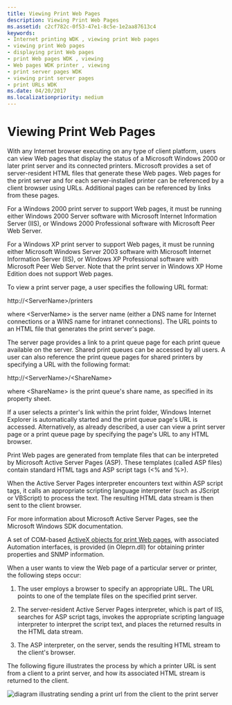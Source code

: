 ```yaml
---
title: Viewing Print Web Pages
description: Viewing Print Web Pages
ms.assetid: c2cf782c-0f53-47e1-8c5e-1e2aa87613c4
keywords:
- Internet printing WDK , viewing print Web pages
- viewing print Web pages
- displaying print Web pages
- print Web pages WDK , viewing
- Web pages WDK printer , viewing
- print server pages WDK
- viewing print server pages
- print URLs WDK
ms.date: 04/20/2017
ms.localizationpriority: medium
---
```


# Viewing Print Web Pages





With any Internet browser executing on any type of client platform, users can view Web pages that display the status of a Microsoft Windows 2000 or later print server and its connected printers. Microsoft provides a set of server-resident HTML files that generate these Web pages. Web pages for the print server and for each server-installed printer can be referenced by a client browser using URLs. Additional pages can be referenced by links from these pages.

For a Windows 2000 print server to support Web pages, it must be running either Windows 2000 Server software with Microsoft Internet Information Server (IIS), or Windows 2000 Professional software with Microsoft Peer Web Server.

For a Windows XP print server to support Web pages, it must be running either Microsoft Windows Server 2003 software with Microsoft Internet Information Server (IIS), or Windows XP Professional software with Microsoft Peer Web Server. Note that the print server in Windows XP Home Edition does not support Web pages.

To view a print server page, a user specifies the following URL format:

http://&lt;ServerName&gt;/printers

where &lt;ServerName&gt; is the server name (either a DNS name for Internet connections or a WINS name for intranet connections). The URL points to an HTML file that generates the print server's page.

The server page provides a link to a print queue page for each print queue available on the server. Shared print queues can be accessed by all users. A user can also reference the print queue pages for shared printers by specifying a URL with the following format:

http://&lt;ServerName&gt;/&lt;ShareName&gt;

where &lt;ShareName&gt; is the print queue's share name, as specified in its property sheet.

If a user selects a printer's link within the print folder, Windows Internet Explorer is automatically started and the print queue page's URL is accessed. Alternatively, as already described, a user can view a print server page or a print queue page by specifying the page's URL to any HTML browser.

Print Web pages are generated from template files that can be interpreted by Microsoft Active Server Pages (ASP). These templates (called ASP files) contain standard HTML tags and ASP script tags (&lt;% and %&gt;).

When the Active Server Pages interpreter encounters text within ASP script tags, it calls an appropriate scripting language interpreter (such as JScript or VBScript) to process the text. The resulting HTML data stream is then sent to the client browser.

For more information about Microsoft Active Server Pages, see the Microsoft Windows SDK documentation.

A set of COM-based [ActiveX objects for print Web pages](activex-objects-for-print-web-pages.md), with associated Automation interfaces, is provided (in Oleprn.dll) for obtaining printer properties and SNMP information.

When a user wants to view the Web page of a particular server or printer, the following steps occur:

1.  The user employs a browser to specify an appropriate URL. The URL points to one of the template files on the specified print server.

2.  The server-resident Active Server Pages interpreter, which is part of IIS, searches for ASP script tags, invokes the appropriate scripting language interpreter to interpret the script text, and places the returned results in the HTML data stream.

3.  The ASP interpreter, on the server, sends the resulting HTML stream to the client's browser.

The following figure illustrates the process by which a printer URL is sent from a client to a print server, and how its associated HTML stream is returned to the client.

![diagram illustrating sending a print url from the client to the print server](images/prnturl.png)

 

 




